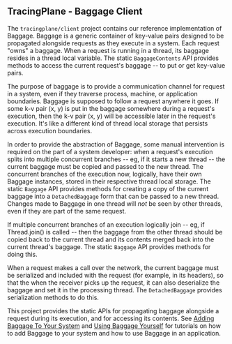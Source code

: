 ## TracingPlane - Baggage Client

The `tracingplane/client` project contains our reference implementation of Baggage.  Baggage is a generic container of key-value pairs designed to be propagated alongside requests as they execute in a system.  Each request "owns" a baggage.  When a request is running in a thread, its baggage resides in a thread local variable.  The static `BaggageContents` API provides methods to access the current request's baggage -- to put or get key-value pairs.

The purpose of baggage is to provide a communication channel for request in a system, even if they traverse process, machine, or application boundaries.  Baggage is supposed to follow a request anywhere it goes.  If some k-v pair (x, y) is put in the baggage somewhere during a request's execution, then the k-v pair (x, y) will be accessible later in the request's execution.  It's like a different kind of thread local storage that persists across execution boundaries.

In order to provide the abstraction of Baggage, some manual intervention is required on the part of a system developer: when a request's execution splits into multiple concurrent branches -- eg, if it starts a new thread -- the current baggage must be copied and passed to the new thread.  The concurrent branches of the execution now, logically, have their own Baggage instances, stored in their respective thread local storage.  The static `Baggage` API provides methods for creating a copy of the current baggage into a `DetachedBaggage` form that can be passed to a new thread.  Changes made to Baggage in one thread will *not* be seen by other threads, even if they are part of the same request.

If multiple concurrent branches of an execution logically join -- eg, if Thread.join() is called -- then the baggage from the other thread should be copied back to the current thread and its contents merged back into the current thread's baggage.  The static `Baggage` API provides methods for doing this.

When a request makes a call over the network, the current baggage must be serialized and included with the request (for example, in its headers), so that the when the receiver picks up the request, it can also deserialize the baggage and set it in the processing thread.  The `DetachedBaggage` provides serialization methods to do this.

This project provides the static APIs for propagating baggage alongside a request during its execution, and for accessing its contents.  See [Adding Baggage To Your System](docs/tutorials/baggage.html) and [Using Baggage Yourself](docs/tutorials/tracingapplication.html) for tutorials on how to add Baggage to your system and how to use Baggage in an application.